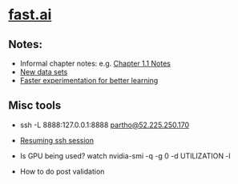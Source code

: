 # [fast.ai](http://www.fast.ai/)

## Notes: 
- Informal chapter notes: e.g. [Chapter 1.1 Notes](http://forums.fast.ai/t/wiki-lesson-1)
- [New data sets](http://wiki.fast.ai/index.php/Image_Datasets)
- [Faster experimentation for better learning](http://forums.fast.ai/t/faster-experimentation-for-better-learning/7881)

## Misc tools
- ssh -L 8888:127.0.0.1:8888 partho@52.225.250.170
- [Resuming ssh session](https://askubuntu.com/questions/191573/how-can-i-reconnect-to-a-ssh-session-after-a-broken-pipe)
- Is GPU being used? watch nvidia-smi -q -g 0 -d UTILIZATION -l


- How to do post validation
